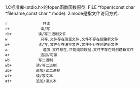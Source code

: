 1.C标准库<stdio.h>的fopen函数函数原型: FILE *fopen(const char *filename,const char * mode).
2.mode是指文件访问方式.

    r                只读
    r+              读/写
    rb+            读/写二进制文件
    w               只写,文件存在清空文件,文件不存在创建新文件
    w+             读/写,文件存在清空文件,文件不存在创建新文件
    a                追加,文件存在,只能追加数据,文件不存在则创建新文件
    a+              追加/可读
    wb             写二进制
    wb+           读/写二进制
    ab+           追加/读二进制
    wt+           读/写文本
    at+           追加/读文本